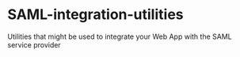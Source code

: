 # SAML-integration-utilities
Utilities that might be used to integrate your Web App with the SAML service provider
